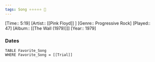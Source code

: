 ```yaml
---
tags: Song ⭐⭐⭐⭐⭐ 💛
---
```

[Time:: 5:19]
[Artist:: [[Pink Floyd]] ]
[Genre:: Progressive Rock]
[Played:: 47]
[Album:: [[The Wall (1979)]]]
[Year:: 1979]
### Dates
````dataview
TABLE Favorite_Song
WHERE Favorite_Song = [[Trial]]
````
